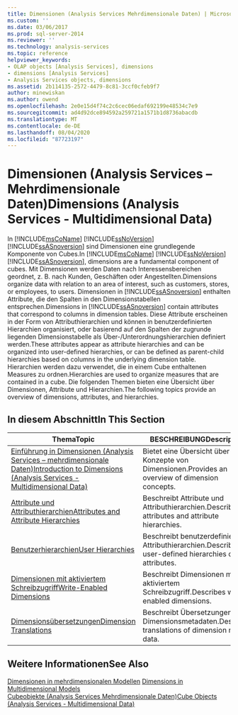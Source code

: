```yaml
---
title: Dimensionen (Analysis Services Mehrdimensionale Daten) | Microsoft-Dokumentation
ms.custom: ''
ms.date: 03/06/2017
ms.prod: sql-server-2014
ms.reviewer: ''
ms.technology: analysis-services
ms.topic: reference
helpviewer_keywords:
- OLAP objects [Analysis Services], dimensions
- dimensions [Analysis Services]
- Analysis Services objects, dimensions
ms.assetid: 2b114135-2572-4479-8c81-3ccf0cfeb9f7
author: minewiskan
ms.author: owend
ms.openlocfilehash: 2e0e15d4f74c2c6cec06edaf692199e48534c7e9
ms.sourcegitcommit: ad4d92dce894592a259721a1571b1d8736abacdb
ms.translationtype: MT
ms.contentlocale: de-DE
ms.lasthandoff: 08/04/2020
ms.locfileid: "87723197"
---
```

# <a name="dimensions-analysis-services---multidimensional-data"></a><span data-ttu-id="44ea4-102">Dimensionen (Analysis Services – Mehrdimensionale Daten)</span><span class="sxs-lookup"><span data-stu-id="44ea4-102">Dimensions (Analysis Services - Multidimensional Data)</span></span>
  <span data-ttu-id="44ea4-103">In [!INCLUDE[msCoName](../../includes/msconame-md.md)] [!INCLUDE[ssNoVersion](../../includes/ssnoversion-md.md)] [!INCLUDE[ssASnoversion](../../includes/ssasnoversion-md.md)] sind Dimensionen eine grundlegende Komponente von Cubes.</span><span class="sxs-lookup"><span data-stu-id="44ea4-103">In [!INCLUDE[msCoName](../../includes/msconame-md.md)] [!INCLUDE[ssNoVersion](../../includes/ssnoversion-md.md)] [!INCLUDE[ssASnoversion](../../includes/ssasnoversion-md.md)], dimensions are a fundamental component of cubes.</span></span> <span data-ttu-id="44ea4-104">Mit Dimensionen werden Daten nach Interessensbereichen geordnet, z. B. nach Kunden, Geschäften oder Angestellten.</span><span class="sxs-lookup"><span data-stu-id="44ea4-104">Dimensions organize data with relation to an area of interest, such as customers, stores, or employees, to users.</span></span> <span data-ttu-id="44ea4-105">Dimensionen in [!INCLUDE[ssASnoversion](../../includes/ssasnoversion-md.md)] enthalten Attribute, die den Spalten in den Dimensionstabellen entsprechen.</span><span class="sxs-lookup"><span data-stu-id="44ea4-105">Dimensions in [!INCLUDE[ssASnoversion](../../includes/ssasnoversion-md.md)] contain attributes that correspond to columns in dimension tables.</span></span> <span data-ttu-id="44ea4-106">Diese Attribute erscheinen in der Form von Attributhierarchien und können in benutzerdefinierten Hierarchien organisiert, oder basierend auf den Spalten der zugrunde liegenden Dimensionstabelle als Über-/Unterordnungshierarchien definiert werden.</span><span class="sxs-lookup"><span data-stu-id="44ea4-106">These attributes appear as attribute hierarchies and can be organized into user-defined hierarchies, or can be defined as parent-child hierarchies based on columns in the underlying dimension table.</span></span> <span data-ttu-id="44ea4-107">Hierarchien werden dazu verwendet, die in einem Cube enthaltenen Measures zu ordnen.</span><span class="sxs-lookup"><span data-stu-id="44ea4-107">Hierarchies are used to organize measures that are contained in a cube.</span></span> <span data-ttu-id="44ea4-108">Die folgenden Themen bieten eine Übersicht über Dimensionen, Attribute und Hierarchien.</span><span class="sxs-lookup"><span data-stu-id="44ea4-108">The following topics provide an overview of dimensions, attributes, and hierarchies.</span></span>  
  
## <a name="in-this-section"></a><span data-ttu-id="44ea4-109">In diesem Abschnitt</span><span class="sxs-lookup"><span data-stu-id="44ea4-109">In This Section</span></span>  
  
|<span data-ttu-id="44ea4-110">Thema</span><span class="sxs-lookup"><span data-stu-id="44ea4-110">Topic</span></span>|<span data-ttu-id="44ea4-111">BESCHREIBUNG</span><span class="sxs-lookup"><span data-stu-id="44ea4-111">Description</span></span>|  
|-----------|-----------------|  
|[<span data-ttu-id="44ea4-112">Einführung in Dimensionen &#40;Analysis Services – mehrdimensionale Daten&#41;</span><span class="sxs-lookup"><span data-stu-id="44ea4-112">Introduction to Dimensions &#40;Analysis Services - Multidimensional Data&#41;</span></span>](dimensions-analysis-services-multidimensional-data.md)|<span data-ttu-id="44ea4-113">Bietet eine Übersicht über die Konzepte von Dimensionen.</span><span class="sxs-lookup"><span data-stu-id="44ea4-113">Provides an overview of dimension concepts.</span></span>|  
|[<span data-ttu-id="44ea4-114">Attribute und Attributhierarchien</span><span class="sxs-lookup"><span data-stu-id="44ea4-114">Attributes and Attribute Hierarchies</span></span>](attributes-and-attribute-hierarchies.md)|<span data-ttu-id="44ea4-115">Beschreibt Attribute und Attributhierarchien.</span><span class="sxs-lookup"><span data-stu-id="44ea4-115">Describes attributes and attribute hierarchies.</span></span>|  
|[<span data-ttu-id="44ea4-116">Benutzerhierarchien</span><span class="sxs-lookup"><span data-stu-id="44ea4-116">User Hierarchies</span></span>](user-hierarchies.md)|<span data-ttu-id="44ea4-117">Beschreibt benutzerdefinierte Attributhierarchien.</span><span class="sxs-lookup"><span data-stu-id="44ea4-117">Describes user-defined hierarchies of attributes.</span></span>|  
|[<span data-ttu-id="44ea4-118">Dimensionen mit aktiviertem Schreibzugriff</span><span class="sxs-lookup"><span data-stu-id="44ea4-118">Write-Enabled Dimensions</span></span>](write-enabled-dimensions.md)|<span data-ttu-id="44ea4-119">Beschreibt Dimensionen mit aktiviertem Schreibzugriff.</span><span class="sxs-lookup"><span data-stu-id="44ea4-119">Describes write-enabled dimensions.</span></span>|  
|[<span data-ttu-id="44ea4-120">Dimensionsübersetzungen</span><span class="sxs-lookup"><span data-stu-id="44ea4-120">Dimension Translations</span></span>](dimension-translations.md)|<span data-ttu-id="44ea4-121">Beschreibt Übersetzungen von Dimensionsmetadaten.</span><span class="sxs-lookup"><span data-stu-id="44ea4-121">Describes translations of dimension meta data.</span></span>|  
  
## <a name="see-also"></a><span data-ttu-id="44ea4-122">Weitere Informationen</span><span class="sxs-lookup"><span data-stu-id="44ea4-122">See Also</span></span>  
 <span data-ttu-id="44ea4-123">[Dimensionen in mehrdimensionalen Modellen](../multidimensional-models/dimensions-in-multidimensional-models.md) </span><span class="sxs-lookup"><span data-stu-id="44ea4-123">[Dimensions in Multidimensional Models](../multidimensional-models/dimensions-in-multidimensional-models.md) </span></span>  
 [<span data-ttu-id="44ea4-124">Cubeobjekte &#40;Analysis Services Mehrdimensionale Daten&#41;</span><span class="sxs-lookup"><span data-stu-id="44ea4-124">Cube Objects &#40;Analysis Services - Multidimensional Data&#41;</span></span>](../multidimensional-models-olap-logical-cube-objects/cube-objects-analysis-services-multidimensional-data.md)  
  
  
